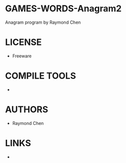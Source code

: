 GAMES-WORDS-Anagram2
====================

Anagram program by Raymond Chen

LICENSE
===============
* Freeware

COMPILE TOOLS
===============
* 
 
AUTHORS
===============
* Raymond Chen

LINKS
===============
* 


